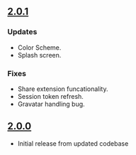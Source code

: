 ## [2.0.1]

### Updates
- Color Scheme.
- Splash screen.

### Fixes
- Share extension funcationality.
- Session token refresh.
- Gravatar handling bug.

## [2.0.0]
- Initial release from updated codebase

[2.0.1]: https://github.com/ForstaLabs/Relay-iOS-App/releases/tag/v2.0.1
[2.0.0]: https://github.com/ForstaLabs/Relay-iOS-App/releases/tag/v2.0.0
